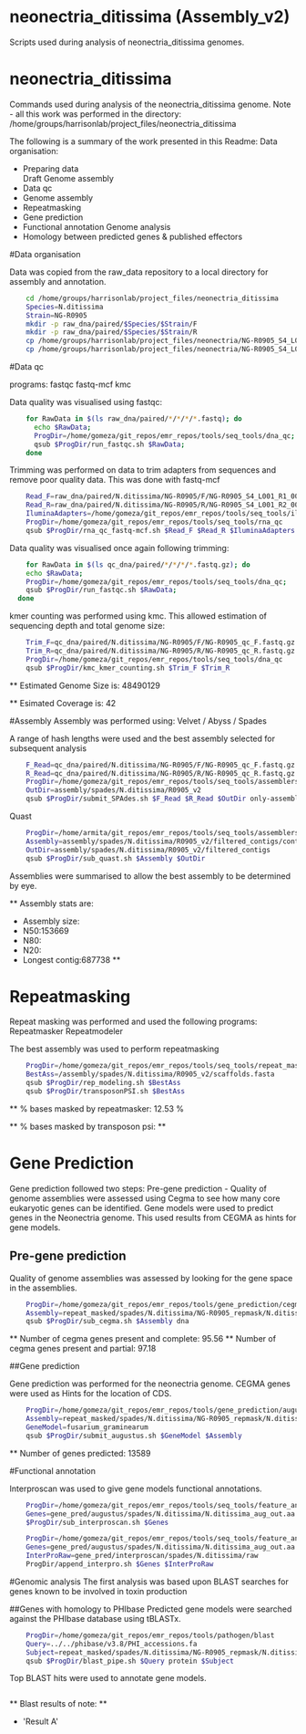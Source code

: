 # neonectria_ditissima (Assembly_v2)
Scripts used during analysis of neonectria_ditissima genomes.

neonectria_ditissima
====================

Commands used during analysis of the neonectria_ditissima genome. Note - all this work was performed in the directory: /home/groups/harrisonlab/project_files/neonectria_ditissima

The following is a summary of the work presented in this Readme:
Data organisation:
  * Preparing data  
Draft Genome assembly
  * Data qc
  * Genome assembly
  * Repeatmasking
  * Gene prediction
  * Functional annotation
Genome analysis
  * Homology between predicted genes & published effectors


#Data organisation

Data was copied from the raw_data repository to a local directory for assembly
and annotation.

```bash
  	cd /home/groups/harrisonlab/project_files/neonectria_ditissima
  	Species=N.ditissima
  	Strain=NG-R0905
  	mkdir -p raw_dna/paired/$Species/$Strain/F
  	mkdir -p raw_dna/paired/$Species/$Strain/R
  	cp /home/groups/harrisonlab/project_files/neonectria/NG-R0905_S4_L001_R1_001.fastq raw_dna/paired/$Species/$Strain/F/.
  	cp /home/groups/harrisonlab/project_files/neonectria/NG-R0905_S4_L001_R2_001.fastq raw_dna/paired/$Species/$Strain/R/.
```


#Data qc

programs: fastqc fastq-mcf kmc

Data quality was visualised using fastqc:

```bash
  	for RawData in $(ls raw_dna/paired/*/*/*/*.fastq); do 
	  echo $RawData; 
	  ProgDir=/home/gomeza/git_repos/emr_repos/tools/seq_tools/dna_qc; 
	  qsub $ProgDir/run_fastqc.sh $RawData;
  	done
```

Trimming was performed on data to trim adapters from sequences and remove poor quality data.
This was done with fastq-mcf


```bash
	Read_F=raw_dna/paired/N.ditissima/NG-R0905/F/NG-R0905_S4_L001_R1_001.fastq
	Read_R=raw_dna/paired/N.ditissima/NG-R0905/R/NG-R0905_S4_L001_R2_001.fastq
	IluminaAdapters=/home/gomeza/git_repos/emr_repos/tools/seq_tools/illumina_full_adapters.fa
	ProgDir=/home/gomeza/git_repos/emr_repos/tools/seq_tools/rna_qc
	qsub $ProgDir/rna_qc_fastq-mcf.sh $Read_F $Read_R $IluminaAdapters DNA
```

Data quality was visualised once again following trimming:

```bash
	for RawData in $(ls qc_dna/paired/*/*/*/*.fastq.gz); do 
	echo $RawData; 
	ProgDir=/home/gomeza/git_repos/emr_repos/tools/seq_tools/dna_qc; 
	qsub $ProgDir/run_fastqc.sh $RawData;
  done
```


kmer counting was performed using kmc.
This allowed estimation of sequencing depth and total genome size:

```bash
	Trim_F=qc_dna/paired/N.ditissima/NG-R0905/F/NG-R0905_qc_F.fastq.gz
	Trim_R=qc_dna/paired/N.ditissima/NG-R0905/R/NG-R0905_qc_R.fastq.gz
	ProgDir=/home/gomeza/git_repos/emr_repos/tools/seq_tools/dna_qc
	qsub $ProgDir/kmc_kmer_counting.sh $Trim_F $Trim_R
```

** Estimated Genome Size is: 48490129

** Esimated Coverage is: 42

#Assembly
Assembly was performed using: Velvet / Abyss / Spades

A range of hash lengths were used and the best assembly selected for subsequent analysis


```bash
	F_Read=qc_dna/paired/N.ditissima/NG-R0905/F/NG-R0905_qc_F.fastq.gz
	R_Read=qc_dna/paired/N.ditissima/NG-R0905/R/NG-R0905_qc_R.fastq.gz
	ProgDir=/home/gomeza/git_repos/emr_repos/tools/seq_tools/assemblers/spades
	OutDir=assembly/spades/N.ditissima/R0905_v2
  	qsub $ProgDir/submit_SPAdes.sh $F_Read $R_Read $OutDir only-assembler
```

Quast

```bash
	ProgDir=/home/armita/git_repos/emr_repos/tools/seq_tools/assemblers/assembly_qc/quast
	Assembly=assembly/spades/N.ditissima/R0905_v2/filtered_contigs/contigs_min_500bp.fasta
	OutDir=assembly/spades/N.ditissima/R0905_v2/filtered_contigs
	qsub $ProgDir/sub_quast.sh $Assembly $OutDir
```

Assemblies were summarised to allow the best assembly to be determined by eye.

** Assembly stats are:
  * Assembly size:
  * N50:153669
  * N80:
  * N20:
  * Longest contig:687738
  **


# Repeatmasking

Repeat masking was performed and used the following programs: Repeatmasker Repeatmodeler

The best assembly was used to perform repeatmasking

```bash
	ProgDir=/home/gomeza/git_repos/emr_repos/tools/seq_tools/repeat_masking
	BestAss=/assembly/spades/N.ditissima/R0905_v2/scaffolds.fasta
	qsub $ProgDir/rep_modeling.sh $BestAss
	qsub $ProgDir/transposonPSI.sh $BestAss
 ```

** % bases masked by repeatmasker: 12.53 %

** % bases masked by transposon psi: **


# Gene Prediction
Gene prediction followed two steps:
Pre-gene prediction - Quality of genome assemblies were assessed using Cegma to see how many core eukaryotic genes can be identified.
Gene models were used to predict genes in the Neonectria genome. This used results from CEGMA as hints for gene models.

## Pre-gene prediction
Quality of genome assemblies was assessed by looking for the gene space in the assemblies.

```bash
  	ProgDir=/home/gomeza/git_repos/emr_repos/tools/gene_prediction/cegma
  	Assembly=repeat_masked/spades/N.ditissima/NG-R0905_repmask/N.ditissima_contigs_unmasked.fa
  	qsub $ProgDir/sub_cegma.sh $Assembly dna
```

** Number of cegma genes present and complete: 95.56
** Number of cegma genes present and partial: 97.18

##Gene prediction

Gene prediction was performed for the neonectria genome.
CEGMA genes were used as Hints for the location of CDS.

```bash
	ProgDir=/home/gomeza/git_repos/emr_repos/tools/gene_prediction/augustus
  	Assembly=repeat_masked/spades/N.ditissima/NG-R0905_repmask/N.ditissima_contigs_unmasked.fa
  	GeneModel=fusarium_graminearum
  	qsub $ProgDir/submit_augustus.sh $GeneModel $Assembly
```

** Number of genes predicted: 13589

#Functional annotation

Interproscan was used to give gene models functional annotations.

```bash
	ProgDir=/home/gomeza/git_repos/emr_repos/tools/seq_tools/feature_annotation/interproscan/
  	Genes=gene_pred/augustus/spades/N.ditissima/N.ditissima_aug_out.aa
  	$ProgDir/sub_interproscan.sh $Genes
```

```bash
	ProgDir=/home/gomeza/git_repos/emr_repos/tools/seq_tools/feature_annotation/interproscan
	Genes=gene_pred/augustus/spades/N.ditissima/N.ditissima_aug_out.aa
	InterProRaw=gene_pred/interproscan/spades/N.ditissima/raw
	ProgDir/append_interpro.sh $Genes $InterProRaw
```

#Genomic analysis
The first analysis was based upon BLAST searches for genes known to be involved in toxin production


##Genes with homology to PHIbase
Predicted gene models were searched against the PHIbase database using tBLASTx.

```bash
	ProgDir=/home/gomeza/git_repos/emr_repos/tools/pathogen/blast
	Query=../../phibase/v3.8/PHI_accessions.fa
	Subject=repeat_masked/spades/N.ditissima/NG-R0905_repmask/N.ditissima_contigs_unmasked.fa
	qsub $ProgDir/blast_pipe.sh $Query protein $Subject
```

Top BLAST hits were used to annotate gene models.

```bash

```

** Blast results of note: **
  * 'Result A'
  
